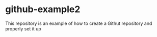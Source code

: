 # github-example2
This repository is an example of how to create a Githut repository and properly set it up
